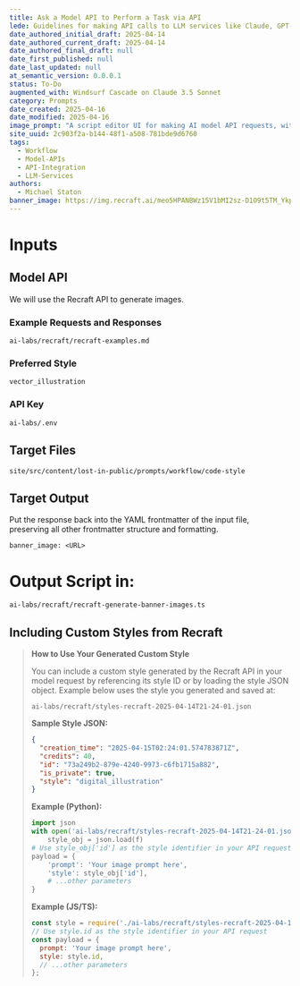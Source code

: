 ```yaml
---
title: Ask a Model API to Perform a Task via API
lede: Guidelines for making API calls to LLM services like Claude, GPT-4, and Groq
date_authored_initial_draft: 2025-04-14
date_authored_current_draft: 2025-04-14
date_authored_final_draft: null
date_first_published: null
date_last_updated: null
at_semantic_version: 0.0.0.1
status: To-Do
augmented_with: Windsurf Cascade on Claude 3.5 Sonnet
category: Prompts
date_created: 2025-04-16
date_modified: 2025-04-16
image_prompt: "A script editor UI for making AI model API requests, with code snippets, API endpoints, and a preview of structured responses. Visuals include glowing neural network icons, request arrows, and a sense of technical automation."
site_uuid: 2c903f2a-b144-48f1-a508-781bde9d6760
tags:
  - Workflow
  - Model-APIs
  - API-Integration
  - LLM-Services
authors:
  - Michael Staton
banner_image: https://img.recraft.ai/meo5HPANBWz15V1bMI2sz-D1O9t5TM_YkpuQvT7_hUA/rs:fit:1024:2048:0/raw:1/plain/abs://external/images/d61b492c-420a-4b51-a329-10682d7d8d77
---
```

# Inputs

## Model API
We will use the Recraft API to generate images.

### Example Requests and Responses
`ai-labs/recraft/recraft-examples.md`

### Preferred Style
`vector_illustration`

### API Key
`ai-labs/.env`

## Target Files

`site/src/content/lost-in-public/prompts/workflow/code-style`

## Target Output

Put the response back into the YAML frontmatter of the input file, preserving all other frontmatter structure and formatting.

`banner_image: <URL>`

# Output Script in:
`ai-labs/recraft/recraft-generate-banner-images.ts`

## Including Custom Styles from Recraft

> **How to Use Your Generated Custom Style**
>
> You can include a custom style generated by the Recraft API in your model request by referencing its style ID or by loading the style JSON object. Example below uses the style you generated and saved at:
>
> `ai-labs/recraft/styles-recraft-2025-04-14T21-24-01.json`
>
> **Sample Style JSON:**
> ```json
> {
>   "creation_time": "2025-04-15T02:24:01.574783871Z",
>   "credits": 40,
>   "id": "73a249b2-879e-4240-9973-c6fb1715a882",
>   "is_private": true,
>   "style": "digital_illustration"
> }
> ```
>
> **Example (Python):**
> ```python
> import json
> with open('ai-labs/recraft/styles-recraft-2025-04-14T21-24-01.json') as f:
>     style_obj = json.load(f)
> # Use style_obj['id'] as the style identifier in your API request
> payload = {
>     'prompt': 'Your image prompt here',
>     'style': style_obj['id'],
>     # ...other parameters
> }
> ```
>
> **Example (JS/TS):**
> ```js
> const style = require('./ai-labs/recraft/styles-recraft-2025-04-14T21-24-01.json');
> // Use style.id as the style identifier in your API request
> const payload = {
>   prompt: 'Your image prompt here',
>   style: style.id,
>   // ...other parameters
> };
> ```